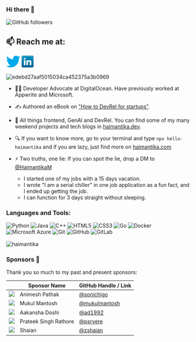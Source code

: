 ### Hi there 👋
<img alt="GitHub followers" 
src="https://img.shields.io/github/followers/Haimantika?style=social"> 

## 📫 Reach me at:

[![Twitter](icons/twitter.png)](https://twitter.com/HaimantikaM)
[![LinkedIn](icons/linkedin.png)](https://www.linkedin.com/in/haimantika-mitra)


![edebd27aaf5015034ca452375a3b0969](https://user-images.githubusercontent.com/32809211/87786036-e7cdfa80-c856-11ea-9190-f4106d1fbc43.gif)

- 👩‍💻 Developer Advocate at DigitalOcean. Have previously worked at Appwrite and Microsoft.
- ✍️ Authored an eBook on ["How to DevRel for startups"](https://learn.haimantika.com/).
- 👯 All things frontend, GenAI and DevRel. You can find some of my many weekend projects and tech blogs in [haimantika.dev](https://haimantika.dev/#home).
- 🔍 If you want to know more, go to your terminal and type `npx hello-haimantika` and if you are lazy, just find more on [haimantika.com](https://haimantika.com/)

- ⚡ Two truths, one lie: If you can spot the lie, drop a DM to [@HaimantikaM](https://twitter.com/HaimantikaM)
    - I started one of my jobs with a 15 days vacation.
    - I wrote "I am a serial chiller" in one job application as a fun fact, and I ended up getting the job.
    - I can function for 3 days straight without sleeping.


<h3 align="left">Languages and Tools:</h3>

![Python](https://img.shields.io/badge/-Python-black?style=flat-square&logo=Python)
![Java](https://img.shields.io/badge/-java-E34A86?style=flat-square&logo=java)
![C++](https://img.shields.io/badge/-C++-00599C?style=flat-square&logo=c)
![HTML5](https://img.shields.io/badge/-HTML5-E34F26?style=flat-square&logo=html5&logoColor=white)
![CSS3](https://img.shields.io/badge/-CSS3-1572B6?style=flat-square&logo=css3)
![Go](https://img.shields.io/badge/-CSS3-1572B6?style=flat-square&logo=go)
![Docker](https://img.shields.io/badge/-Docker-black?style=flat-square&logo=docker)
![Microsoft Azure](https://img.shields.io/badge/Microsoft%20Azure-232F7E?style=flat-square&logo=microsoft-azure)
![Git](https://img.shields.io/badge/-Git-black?style=flat-square&logo=git)
![GitHub](https://img.shields.io/badge/-GitHub-181717?style=flat-square&logo=github)
![GitLab](https://img.shields.io/badge/-GitLab-FCA121?style=flat-square&logo=gitlab)


<p><img align="center" src="https://github-readme-stats.vercel.app/api/top-langs/?username=haimantika&layout=compact" alt="haimantika" /></p>

### Sponsors 💸

Thank you so much to my past and present sponsors:


| | Sponsor Name | GitHub Handle / Link | 
|-|--------------|----------------------|
| <img src="https://avatars.githubusercontent.com/u/53110238?v=4" width="100"> | Animesh Pathak | [@sonichigo](https://github.com/Sonichigo) | 
| <img src="https://avatars.githubusercontent.com/u/15572034?v=4" width="100"></img> | Mukul Mantosh | [@mukulmantosh](https://github.com/mukulmantosh) | 
| <img src="https://avatars.githubusercontent.com/u/11256141?v=4" width="100"></img> | Aakansha Doshi | [@ad1992](https://github.com/ad1992) | 
| <img src="https://avatars.githubusercontent.com/u/25244718?v=4" width="100"></img> | Prateek Singh Rathore | [@psrvere](https://github.com/psrvere) | 
| <img src="https://avatars.githubusercontent.com/u/81682916?v=4" width="100"></img> | Shaian | [@zshaian](https://github.com/zshaian) | 
